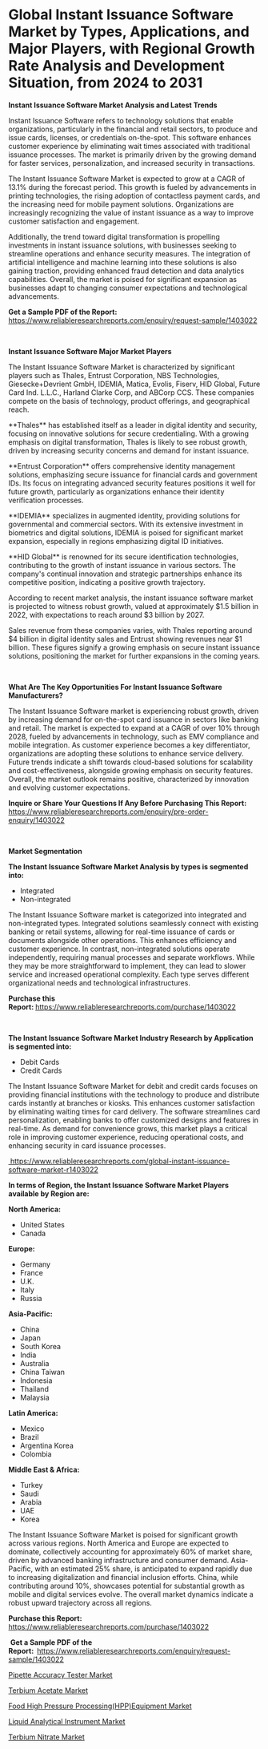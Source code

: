 <p><h1>Global Instant Issuance Software Market by Types, Applications, and Major Players, with Regional Growth Rate Analysis and Development Situation, from 2024 to 2031</h1></p><p><strong>Instant Issuance Software Market Analysis and Latest Trends</strong></p>
<p><p>Instant Issuance Software refers to technology solutions that enable organizations, particularly in the financial and retail sectors, to produce and issue cards, licenses, or credentials on-the-spot. This software enhances customer experience by eliminating wait times associated with traditional issuance processes. The market is primarily driven by the growing demand for faster services, personalization, and increased security in transactions.</p><p>The Instant Issuance Software Market is expected to grow at a CAGR of 13.1% during the forecast period. This growth is fueled by advancements in printing technologies, the rising adoption of contactless payment cards, and the increasing need for mobile payment solutions. Organizations are increasingly recognizing the value of instant issuance as a way to improve customer satisfaction and engagement.</p><p>Additionally, the trend toward digital transformation is propelling investments in instant issuance solutions, with businesses seeking to streamline operations and enhance security measures. The integration of artificial intelligence and machine learning into these solutions is also gaining traction, providing enhanced fraud detection and data analytics capabilities. Overall, the market is poised for significant expansion as businesses adapt to changing consumer expectations and technological advancements.</p></p>
<p><strong>Get a Sample PDF of the Report:&nbsp;</strong> <a href="https://www.reliableresearchreports.com/enquiry/request-sample/1403022?utm_campaign=11&utm_medium=2&utm_source=Github&utm_content=ia&utm_term=23102024&utm_id=instant-issuance-software">https://www.reliableresearchreports.com/enquiry/request-sample/1403022</a></p>
<p>&nbsp;</p>
<p><strong>Instant Issuance Software Major Market Players</strong></p>
<p><p>The Instant Issuance Software Market is characterized by significant players such as Thales, Entrust Corporation, NBS Technologies, Giesecke+Devrient GmbH, IDEMIA, Matica, Evolis, Fiserv, HID Global, Future Card Ind. L.L.C., Harland Clarke Corp, and ABCorp CCS. These companies compete on the basis of technology, product offerings, and geographical reach.</p><p>**Thales** has established itself as a leader in digital identity and security, focusing on innovative solutions for secure credentialing. With a growing emphasis on digital transformation, Thales is likely to see robust growth, driven by increasing security concerns and demand for instant issuance.</p><p>**Entrust Corporation** offers comprehensive identity management solutions, emphasizing secure issuance for financial cards and government IDs. Its focus on integrating advanced security features positions it well for future growth, particularly as organizations enhance their identity verification processes.</p><p>**IDEMIA** specializes in augmented identity, providing solutions for governmental and commercial sectors. With its extensive investment in biometrics and digital solutions, IDEMIA is poised for significant market expansion, especially in regions emphasizing digital ID initiatives.</p><p>**HID Global** is renowned for its secure identification technologies, contributing to the growth of instant issuance in various sectors. The company's continual innovation and strategic partnerships enhance its competitive position, indicating a positive growth trajectory.</p><p>According to recent market analysis, the instant issuance software market is projected to witness robust growth, valued at approximately $1.5 billion in 2022, with expectations to reach around $3 billion by 2027. </p><p>Sales revenue from these companies varies, with Thales reporting around $4 billion in digital identity sales and Entrust showing revenues near $1 billion. These figures signify a growing emphasis on secure instant issuance solutions, positioning the market for further expansions in the coming years.</p></p>
<p>&nbsp;</p>
<p><strong>What Are The Key Opportunities For Instant Issuance Software Manufacturers?</strong></p>
<p><p>The Instant Issuance Software market is experiencing robust growth, driven by increasing demand for on-the-spot card issuance in sectors like banking and retail. The market is expected to expand at a CAGR of over 10% through 2028, fueled by advancements in technology, such as EMV compliance and mobile integration. As customer experience becomes a key differentiator, organizations are adopting these solutions to enhance service delivery. Future trends indicate a shift towards cloud-based solutions for scalability and cost-effectiveness, alongside growing emphasis on security features. Overall, the market outlook remains positive, characterized by innovation and evolving customer expectations.</p></p>
<p><strong>Inquire or Share Your Questions If Any Before Purchasing This Report:</strong> <a href="https://www.reliableresearchreports.com/enquiry/pre-order-enquiry/1403022?utm_campaign=11&utm_medium=2&utm_source=Github&utm_content=ia&utm_term=23102024&utm_id=instant-issuance-software">https://www.reliableresearchreports.com/enquiry/pre-order-enquiry/1403022</a></p>
<p>&nbsp;</p>
<p><strong>Market Segmentation</strong></p>
<p><strong>The Instant Issuance Software Market Analysis by types is segmented into:</strong></p>
<p><ul><li>Integrated</li><li>Non-integrated</li></ul></p>
<p><p>The Instant Issuance Software market is categorized into integrated and non-integrated types. Integrated solutions seamlessly connect with existing banking or retail systems, allowing for real-time issuance of cards or documents alongside other operations. This enhances efficiency and customer experience. In contrast, non-integrated solutions operate independently, requiring manual processes and separate workflows. While they may be more straightforward to implement, they can lead to slower service and increased operational complexity. Each type serves different organizational needs and technological infrastructures.</p></p>
<p><strong>Purchase this Report:&nbsp;</strong><a href="https://www.reliableresearchreports.com/purchase/1403022?utm_campaign=11&utm_medium=2&utm_source=Github&utm_content=ia&utm_term=23102024&utm_id=instant-issuance-software">https://www.reliableresearchreports.com/purchase/1403022</a></p>
<p>&nbsp;</p>
<p><strong>The Instant Issuance Software Market Industry Research by Application is segmented into:</strong></p>
<p><ul><li>Debit Cards</li><li>Credit Cards</li></ul></p>
<p><p>The Instant Issuance Software Market for debit and credit cards focuses on providing financial institutions with the technology to produce and distribute cards instantly at branches or kiosks. This enhances customer satisfaction by eliminating waiting times for card delivery. The software streamlines card personalization, enabling banks to offer customized designs and features in real-time. As demand for convenience grows, this market plays a critical role in improving customer experience, reducing operational costs, and enhancing security in card issuance processes.</p></p>
<p><a href="https://www.reliableresearchreports.com/global-instant-issuance-software-market-r1403022?utm_campaign=11&utm_medium=2&utm_source=Github&utm_content=ia&utm_term=23102024&utm_id=instant-issuance-software">&nbsp;https://www.reliableresearchreports.com/global-instant-issuance-software-market-r1403022</a></p>
<p><strong>In terms of Region, the Instant Issuance Software Market Players available by Region are:</strong></p>
<p>
    <p> <strong> North America: </strong>
        <ul>
            <li>United States</li>
            <li>Canada</li>
        </ul>
        </p> 
    <p> <strong> Europe: </strong>
        <ul>
            <li>Germany</li>
            <li>France</li>
            <li>U.K.</li>
            <li>Italy</li>
            <li>Russia</li>
        </ul>
        </p> 
    <p> <strong> Asia-Pacific: </strong>
        <ul>
            <li>China</li>
            <li>Japan</li>
            <li>South Korea</li>
            <li>India</li>
            <li>Australia</li>
            <li>China Taiwan</li>
            <li>Indonesia</li>
            <li>Thailand</li>
            <li>Malaysia</li>
        </ul>
        </p> 
    <p> <strong> Latin America: </strong>
        <ul>
            <li>Mexico</li>
            <li>Brazil</li>
            <li>Argentina Korea</li>
            <li>Colombia</li>
        </ul>
        </p> 
    <p> <strong> Middle East & Africa: </strong>
        <ul>
            <li>Turkey</li>
            <li>Saudi</li>
            <li>Arabia</li>
            <li>UAE</li>
            <li>Korea</li>
        </ul>
    </p>
    </p>
<p><p>The Instant Issuance Software Market is poised for significant growth across various regions. North America and Europe are expected to dominate, collectively accounting for approximately 60% of market share, driven by advanced banking infrastructure and consumer demand. Asia-Pacific, with an estimated 25% share, is anticipated to expand rapidly due to increasing digitalization and financial inclusion efforts. China, while contributing around 10%, showcases potential for substantial growth as mobile and digital services evolve. The overall market dynamics indicate a robust upward trajectory across all regions.</p></p>
<p><strong>Purchase this Report: </strong><a href="https://www.reliableresearchreports.com/purchase/1403022?utm_campaign=11&utm_medium=2&utm_source=Github&utm_content=ia&utm_term=23102024&utm_id=instant-issuance-software">https://www.reliableresearchreports.com/purchase/1403022</a></p>
<p>&nbsp;<strong>Get a Sample PDF of the Report:&nbsp;&nbsp;</strong><a href="https://www.reliableresearchreports.com/enquiry/request-sample/1403022?utm_campaign=11&utm_medium=2&utm_source=Github&utm_content=ia&utm_term=23102024&utm_id=instant-issuance-software">https://www.reliableresearchreports.com/enquiry/request-sample/1403022</a></p>
<p><strong></strong></p>
<p><p><a href="https://github.com/ellinutterosx5/Market-Research-Report-List-1/blob/main/pipette-accuracy-tester-market.md?utm_campaign=11&utm_medium=2&utm_source=Github&utm_content=ia&utm_term=23102024&utm_id=instant-issuance-software">Pipette Accuracy Tester Market</a></p><p><a href="https://medium.com/@marcouhbmammoc/terbium-acetate-market-revolution-2024-2031-market-trends-shaping-the-next-decade-ec4af38a7296?utm_campaign=11&utm_medium=2&utm_source=Github&utm_content=ia&utm_term=23102024&utm_id=instant-issuance-software">Terbium Acetate Market</a></p><p><a href="https://www.linkedin.com/pulse/surfing-food-high-pressure-processinghppequipment-wave-riding-jf6hf?utm_campaign=11&utm_medium=2&utm_source=Github&utm_content=ia&utm_term=23102024&utm_id=instant-issuance-software">Food High Pressure Processing(HPP)Equipment Market</a></p><p><a href="https://issuu.com/reportprime-2/docs/liquid-analytical-instrument-market_c06c379cf9fcb5?utm_campaign=11&utm_medium=2&utm_source=Github&utm_content=ia&utm_term=23102024&utm_id=instant-issuance-software">Liquid Analytical Instrument Market</a></p><p><a href="https://medium.com/@jettietearpr3c/emerging-trends-in-the-terbium-nitrate-market-detailed-overview-of-applications-sensor-chemical-3dc045ebd0e8?utm_campaign=11&utm_medium=2&utm_source=Github&utm_content=ia&utm_term=23102024&utm_id=instant-issuance-software">Terbium Nitrate Market</a></p></p>